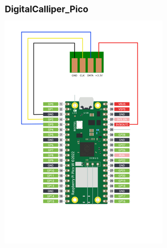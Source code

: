 # DigitalCalliper_Pico

![This is an image](https://github.com/benthomasuos/DigitalCalliper_Pico/blob/main/Pi%20Pico%20Digital%20Calliper%20electrical%20diagram.png)
